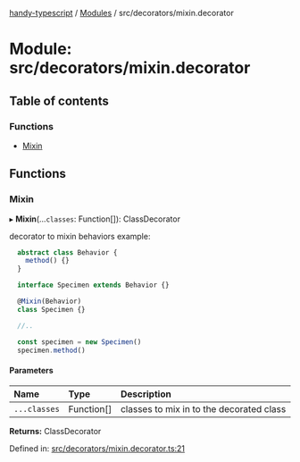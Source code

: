 [handy-typescript](../README.md) / [Modules](../modules.md) / src/decorators/mixin.decorator

# Module: src/decorators/mixin.decorator

## Table of contents

### Functions

- [Mixin](src_decorators_mixin_decorator.md#mixin)

## Functions

### Mixin

▸ **Mixin**(...`classes`: Function[]): ClassDecorator

decorator to mixin behaviors
example:
```typescript
  abstract class Behavior {
    method() {}
  }

  interface Specimen extends Behavior {}

  @Mixin(Behavior)
  class Specimen {}

  //..

  const specimen = new Specimen()
  specimen.method()
```

#### Parameters

| Name | Type | Description |
| :------ | :------ | :------ |
| `...classes` | Function[] | classes to mix in to the decorated class |

**Returns:** ClassDecorator

Defined in: [src/decorators/mixin.decorator.ts:21](https://github.com/robbiemu/handy-typescript/blob/0fc5e0a/src/decorators/mixin.decorator.ts#L21)

